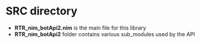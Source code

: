 # SRC directory
- **RTR_nim_botApi2.nim** is the main file for this library
- **RTR_nim_botApi2** folder contains various sub_modules used by the API
